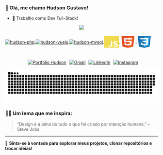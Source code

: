 ### 🧠 Olá, me chamo Hudson Gustavo!

- 🔭 Trabalho como Dev Full-Stack!

<div align="center">
  <a href="https://github.com/tlshudson">
    <img height="180em" src="https://github-readme-stats.vercel.app/api/top-langs/?username=tlshudson&layout=compact&langs_count=7&theme=dark"/>
</div>

<div style="display: inline_block"><br>
  <img align="center" alt="hudson-php" height="40" width="50" src="https://cdn.jsdelivr.net/gh/devicons/devicon/icons/php/php-original.svg">
  <img align="center" alt="hudson-vuejs" height="40" width="50" src="https://cdn.jsdelivr.net/gh/devicons/devicon/icons/vuejs/vuejs-original.svg" />
  <img align="center" alt="hudson-mysql" height="40" width="50" src="https://cdn.jsdelivr.net/gh/devicons/devicon/icons/mysql/mysql-original-wordmark.svg"/>
  <img align="center" alt="hudson-Js" height="40" width="50" src="https://raw.githubusercontent.com/devicons/devicon/master/icons/javascript/javascript-plain.svg">
  <img align="center" alt="hudson-HTML" height="40" width="50" src="https://raw.githubusercontent.com/devicons/devicon/master/icons/html5/html5-original.svg">
  <img align="center" alt="hudson-CSS" height="40" width="50" src="https://raw.githubusercontent.com/devicons/devicon/master/icons/css3/css3-original.svg">
  </div>

#

<p align="center" style="display:flex; gap:10px; justify-content:center; flex-wrap:wrap;">
  <a href="https://hudsondev.app.netlify" target="_blank">
    <img alt="Portfólio Hudson" height="30" src="https://img.shields.io/badge/Portfólio-%2312100E?style=for-the-badge&logo=about.me&logoColor=white" />
  </a><a href="mailto:hudsonteles00@gmail.com" target="_blank">
    <img alt="Gmail" height="30" src="https://img.shields.io/badge/Gmail-%23333?style=for-the-badge&logo=gmail&logoColor=white" />
  </a><a href="https://www.linkedin.com/in/hudson-teles-381a451ab/" target="_blank">
    <img alt="LinkedIn" height="30" src="https://img.shields.io/badge/LinkedIn-%230077B5?style=for-the-badge&logo=linkedin&logoColor=white" />
  </a><a href="https://www.instagram.com/hudsontls_/" target="_blank">
    <img alt="Instagram" height="30" src="https://img.shields.io/badge/Instagram-%23E4405F?style=for-the-badge&logo=instagram&logoColor=white" />
  </a>
</p>

![snake gif](https://github.com/tlshudson/tlshudson/blob/output/github-contribution-grid-snake-dark.svg?palette=github-dark)

### 🧑‍💻 Um lema que me inspira:

> “Design é a alma de tudo o que foi criado por intenção humana.” – Steve Jobs

---

📌 **Sinta-se à vontade para explorar meus projetos, clonar repositórios e trocar ideias!**
